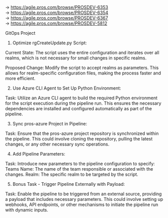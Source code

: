 -> https://agile.pros.com/browse/PROSDEV-6353   
-> https://agile.pros.com/browse/PROSDEV-6354   
-> https://agile.pros.com/browse/PROSDEV-6367   
-> https://agile.pros.com/browse/PROSDEV-5812   

GitOps Project

1. Optimize rgCreateUpdate.py Script:

Current State: The script uses the entire configuration and iterates over all realms, which is not necessary for small changes in specific realms.

Proposed Change: Modify the script to accept realms as parameters. This allows for realm-specific configuration files, making the process faster and more efficient.

2. Use Azure CLI Agent to Set Up Python Environment:

Task: Utilize an Azure CLI agent to build the required Python environment for the script execution during the pipeline run. This ensures the necessary dependencies are installed and configured automatically as part of the pipeline.

3. Sync pros-azure Project in Pipeline:

Task: Ensure that the pros-azure project repository is synchronized within the pipeline. This could involve cloning the repository, pulling the latest changes, or any other necessary sync operations.

4. Add Pipeline Parameters:

Task: Introduce new parameters to the pipeline configuration to specify:
Teams Name: The name of the team responsible or associated with the changes.
Realm: The specific realm to be targeted by the script.

5. Bonus Task - Trigger Pipeline Externally with Payload:

Task: Enable the pipeline to be triggered from an external source, providing a payload that includes necessary parameters. This could involve setting up webhooks, API endpoints, or other mechanisms to initiate the pipeline run with dynamic inputs.

